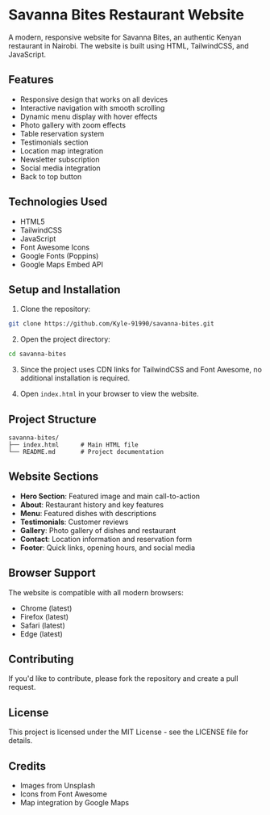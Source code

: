 # Savanna Bites Restaurant Website

A modern, responsive website for Savanna Bites, an authentic Kenyan restaurant in Nairobi. The website is built using HTML, TailwindCSS, and JavaScript.

## Features

- Responsive design that works on all devices
- Interactive navigation with smooth scrolling
- Dynamic menu display with hover effects
- Photo gallery with zoom effects
- Table reservation system
- Testimonials section
- Location map integration
- Newsletter subscription
- Social media integration
- Back to top button

## Technologies Used

- HTML5
- TailwindCSS
- JavaScript
- Font Awesome Icons
- Google Fonts (Poppins)
- Google Maps Embed API

## Setup and Installation

1. Clone the repository:
```bash
git clone https://github.com/Kyle-91990/savanna-bites.git
```

2. Open the project directory:
```bash
cd savanna-bites
```

3. Since the project uses CDN links for TailwindCSS and Font Awesome, no additional installation is required.

4. Open `index.html` in your browser to view the website.

## Project Structure

```
savanna-bites/
├── index.html      # Main HTML file
└── README.md       # Project documentation
```

## Website Sections

- **Hero Section**: Featured image and main call-to-action
- **About**: Restaurant history and key features
- **Menu**: Featured dishes with descriptions
- **Testimonials**: Customer reviews
- **Gallery**: Photo gallery of dishes and restaurant
- **Contact**: Location information and reservation form
- **Footer**: Quick links, opening hours, and social media

## Browser Support

The website is compatible with all modern browsers:
- Chrome (latest)
- Firefox (latest)
- Safari (latest)
- Edge (latest)

## Contributing

If you'd like to contribute, please fork the repository and create a pull request.

## License

This project is licensed under the MIT License - see the LICENSE file for details.

## Credits

- Images from Unsplash
- Icons from Font Awesome
- Map integration by Google Maps